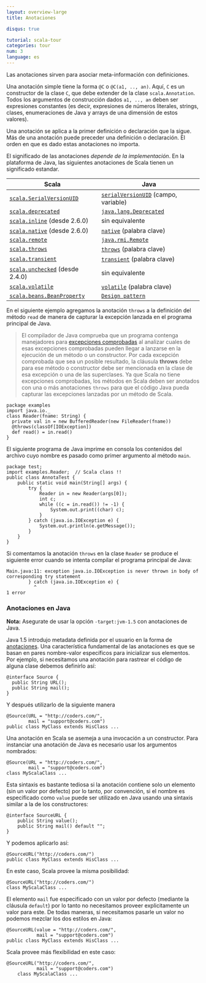 ```yaml
---
layout: overview-large
title: Anotaciones

disqus: true

tutorial: scala-tour
categories: tour
num: 3
language: es
---
```


Las anotaciones sirven para asociar meta-información con definiciones.

Una anotación simple tiene la forma `@C` o `@C(a1, .., an)`. Aquí, `C` es un constructor de la clase `C`, que debe extender de la clase `scala.Annotation`. Todos los argumentos de construcción dados `a1, .., an` deben ser expresiones constantes (es decir, expresiones de números literales, strings, clases, enumeraciones de Java y arrays de una dimensión de estos valores).

Una anotación se aplica a la primer definición o declaración que la sigue. Más de una anotación puede preceder una definición o declaración. El orden en que es dado estas anotaciones no importa.

El significado de las anotaciones _depende de la implementación_. En la plataforma de Java, las siguientes anotaciones de Scala tienen un significado estandar.

|           Scala           |           Java           |
|           ------          |          ------          |
|  [`scala.SerialVersionUID`](https://www.scala-lang.org/api/current/scala/SerialVersionUID.html)   |  [`serialVersionUID`](http://java.sun.com/j2se/1.5.0/docs/api/java/io/Serializable.html#navbar_bottom) (campo, variable)  |
|  [`scala.deprecated`](https://www.scala-lang.org/api/current/scala/deprecated.html)   |  [`java.lang.Deprecated`](http://java.sun.com/j2se/1.5.0/docs/api/java/lang/Deprecated.html) |
|  [`scala.inline`](https://www.scala-lang.org/api/current/scala/inline.html) (desde 2.6.0)  |  sin equivalente |
|  [`scala.native`](https://www.scala-lang.org/api/current/scala/native.html) (desde 2.6.0)  |  [`native`](http://java.sun.com/docs/books/tutorial/java/nutsandbolts/_keywords.html) (palabra clave) |
|  [`scala.remote`](https://www.scala-lang.org/api/current/scala/remote.html) |  [`java.rmi.Remote`](http://java.sun.com/j2se/1.5.0/docs/api/java/rmi/Remote.html) |
|  [`scala.throws`](https://www.scala-lang.org/api/current/scala/throws.html) |  [`throws`](http://java.sun.com/docs/books/tutorial/java/nutsandbolts/_keywords.html) (palabra clave) |
|  [`scala.transient`](https://www.scala-lang.org/api/current/scala/transient.html) |  [`transient`](http://java.sun.com/docs/books/tutorial/java/nutsandbolts/_keywords.html) (palabra clave) |
|  [`scala.unchecked`](https://www.scala-lang.org/api/current/scala/unchecked.html) (desde 2.4.0) |  sin equivalente |
|  [`scala.volatile`](https://www.scala-lang.org/api/current/scala/volatile.html) |  [`volatile`](http://java.sun.com/docs/books/tutorial/java/nutsandbolts/_keywords.html) (palabra clave) |
|  [`scala.beans.BeanProperty`](https://www.scala-lang.org/api/current/scala/beans/BeanProperty.html) |  [`Design pattern`](http://docs.oracle.com/javase/tutorial/javabeans/writing/properties.html) |

En el siguiente ejemplo agregamos la anotación `throws` a la definición del método `read` de manera de capturar la excepción lanzada en el programa principal de Java.

> El compilador de Java comprueba que un programa contenga manejadores para [excepciones comprobadas](http://docs.oracle.com/javase/specs/jls/se5.0/html/exceptions.html) al analizar cuales de esas excepciones comprobadas pueden llegar a lanzarse en la ejecución de un método o un constructor. Por cada excepción comprobada que sea un posible resultado, la cláusula **throws** debe para ese método o constructor debe ser mencionada en la clase de esa excepción o una de las superclases.
> Ya que Scala no tiene excepciones comprobadas, los métodos en Scala deben ser anotados con una o más anotaciones `throws` para que el código Java pueda capturar las excepciones lanzadas por un método de Scala.

    package examples
    import java.io._
    class Reader(fname: String) {
      private val in = new BufferedReader(new FileReader(fname))
      @throws(classOf[IOException])
      def read() = in.read()
    }

El siguiente programa de Java imprime en consola los contenidos del archivo cuyo nombre es pasado como primer argumento al método `main`.

    package test;
    import examples.Reader;  // Scala class !!
    public class AnnotaTest {
        public static void main(String[] args) {
            try {
                Reader in = new Reader(args[0]);
                int c;
                while ((c = in.read()) != -1) {
                    System.out.print((char) c);
                }
            } catch (java.io.IOException e) {
                System.out.println(e.getMessage());
            }
        }
    }

Si comentamos la anotación `throws` en la clase `Reader` se produce el siguiente error cuando se intenta compilar el programa principal de Java:

    Main.java:11: exception java.io.IOException is never thrown in body of
    corresponding try statement
            } catch (java.io.IOException e) {
              ^
    1 error

### Anotaciones en Java ###

**Nota:** Asegurate de usar la opción `-target:jvm-1.5` con anotaciones de Java.

Java 1.5 introdujo metadata definida por el usuario en la forma de [anotaciones](http://java.sun.com/j2se/1.5.0/docs/guide/language/annotations.html). Una característica fundamental de las anotaciones es que se basan en pares nombre-valor específicos para inicializar sus elementos. Por ejemplo, si necesitamos una anotación para rastrear el código de alguna clase debemos definirlo así:

    @interface Source {
      public String URL();
      public String mail();
    }

Y después utilizarlo de la siguiente manera

    @Source(URL = "http://coders.com/",
            mail = "support@coders.com")
    public class MyClass extends HisClass ...

Una anotación en Scala se asemeja a una invocación a un constructor. Para instanciar una anotación de Java es necesario usar los argumentos nombrados:

    @Source(URL = "http://coders.com/",
            mail = "support@coders.com")
    class MyScalaClass ...

Esta sintaxis es bastante tediosa si la anotación contiene solo un elemento (sin un valor por defecto) por lo tanto, por convención, si el nombre es especificado como `value` puede ser utilizado en Java usando una sintaxis similar a la de los constructores:

    @interface SourceURL {
        public String value();
        public String mail() default "";
    }

Y podemos aplicarlo así:

    @SourceURL("http://coders.com/")
    public class MyClass extends HisClass ...

En este caso, Scala provee la misma posibilidad:

    @SourceURL("http://coders.com/")
    class MyScalaClass ...

El elemento `mail` fue especificado con un valor por defecto (mediante la cláusula `default`) por lo tanto no necesitamos proveer explicitamente un valor para este. De todas maneras, si necesitamos pasarle un valor no podemos mezclar los dos estilos en Java:

    @SourceURL(value = "http://coders.com/",
               mail = "support@coders.com")
    public class MyClass extends HisClass ...

Scala provee más flexibilidad en este caso:

    @SourceURL("http://coders.com/",
               mail = "support@coders.com")
        class MyScalaClass ...

